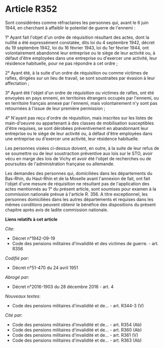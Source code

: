 # Article R352

Sont considérées comme réfractaires les personnes qui, avant le 6 juin 1944, en cherchant à affaiblir le potentiel de guerre
de l'ennemi  :

1° Ayant fait l'objet d'un ordre de réquisition résultant des actes, dont la nullité a été expressément constatée, dits loi
du 4 septembre 1942, décret du 19 septembre 1942, loi du 16 février 1943, loi du 1er février 1944, ont volontairement
abandonné leur entreprise ou le siège de leur activité ou, à défaut d'être employées dans une entreprise ou d'exercer une
activité, leur résidence habituelle, pour ne pas répondre à cet ordre ;

2° Ayant été, à la suite d'un ordre de réquisition ou comme victimes de rafles, dirigées sur un lieu de travail, se sont
soustraites par évasion à leur affectation ;

3° Ayant été l'objet d'un ordre de réquisition ou victimes de rafles, ont été envoyées en pays ennemi, en territoires
étrangers occupés par l'ennemi, ou en territoire français annexé par l'ennemi, mais volontairement n'y sont pas retournées à
l'issue de leur première permission ;

4° N'ayant pas reçu d'ordre de réquisition, mais inscrites sur les listes de main-d'oeuvre ou appartenant à des classes de
mobilisation susceptibles d'être requises, se sont dérobées préventivement en abandonnant leur entreprise ou le siège de leur
activité ou, à défaut d'être employées dans une entreprise ou d'exercer une activité, leur résidence habituelle.

Les personnes visées ci-dessus doivent, en outre, à la suite de leur refus de se soumettre ou de leur soustraction préventive
aux lois sur le STO, avoir vécu en marge des lois de Vichy et avoir été l'objet de recherches ou de poursuites de
l'administration française ou allemande.

Les demandes des personnes qui, domiciliées dans les départements du Bas-Rhin, du Haut-Rhin et de la Moselle avant l'annexion
de fait, ont fait l'objet d'une mesure de réquisition ne résultant pas de l'application des actes mentionnés au 1° du présent
article, sont soumises pour examen à la commission nationale prévue à l'article R. 356. A titre exceptionnel, les personnes
domiciliées dans les autres départements et requises dans les mêmes conditions peuvent obtenir le bénéfice des dispositions
du présent chapitre après avis de ladite commission nationale.

**Liens relatifs à cet article**

_Cite_:

  - Décret n°1942-09-19
  - Code des pensions militaires d'invalidité et des victimes de guerre. - art. R356

_Codifié par_:

  - Décret n°51-470 du 24 avril 1951

_Abrogé par_:

  - Décret n°2016-1903 du 28 décembre 2016 - art. 4

_Nouveaux textes_:

  - Code des pensions militaires d'invalidité et de... - art. R344-3 (V)

_Cité par_:

  - Code des pensions militaires d'invalidité et de... - art. R354 (Ab)
  - Code des pensions militaires d'invalidité et de... - art. R360 (Ab)
  - Code des pensions militaires d'invalidité et de... - art. R361 (V)
  - Code des pensions militaires d'invalidité et de... - art. R363 (Ab)
